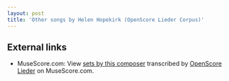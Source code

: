 ```yaml
---
layout: post
title: 'Other songs by Helen Hopekirk (OpenScore Lieder Corpus)'
---
```


## External links

- MuseScore.com: View [sets by this composer] transcribed by [OpenScore Lieder] on MuseScore.com.

[sets by this composer]: https://musescore.com/openscore-lieder-corpus/sets/5107153
[OpenScore Lieder]: https://musescore.com/openscore-lieder-corpus

